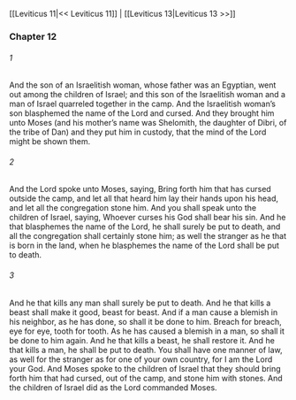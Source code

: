 [[Leviticus 11|<< Leviticus 11]]  |  [[Leviticus 13|Leviticus 13 >>]]

### Chapter 12
###### 1
And the son of an Israelitish woman, whose father was an Egyptian, went out among the children of Israel; and this son of the Israelitish woman and a man of Israel quarreled together in the camp. And the Israelitish woman’s son blasphemed the name of the Lord and cursed. And they brought him unto Moses (and his mother’s name was Shelomith, the daughter of Dibri, of the tribe of Dan) and they put him in custody, that the mind of the Lord might be shown them.

###### 2
And the Lord spoke unto Moses, saying, Bring forth him that has cursed outside the camp, and let all that heard him lay their hands upon his head, and let all the congregation stone him. And you shall speak unto the children of Israel, saying, Whoever curses his God shall bear his sin. And he that blasphemes the name of the Lord, he shall surely be put to death, and all the congregation shall certainly stone him; as well the stranger as he that is born in the land, when he blasphemes the name of the Lord shall be put to death.

###### 3
And he that kills any man shall surely be put to death. And he that kills a beast shall make it good, beast for beast. And if a man cause a blemish in his neighbor, as he has done, so shall it be done to him. Breach for breach, eye for eye, tooth for tooth. As he has caused a blemish in a man, so shall it be done to him again. And he that kills a beast, he shall restore it. And he that kills a man, he shall be put to death. You shall have one manner of law, as well for the stranger as for one of your own country, for I am the Lord your God. And Moses spoke to the children of Israel that they should bring forth him that had cursed, out of the camp, and stone him with stones. And the children of Israel did as the Lord commanded Moses.